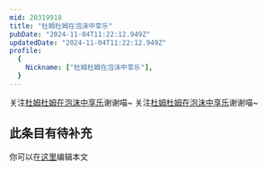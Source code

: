 ```yaml
---
mid: 20319918
title: "杜姆杜姆在泡沫中享乐"
pubDate: "2024-11-04T11:22:12.949Z"
updatedDate: "2024-11-04T11:22:12.949Z"
profile:
  {
    Nickname: ["杜姆杜姆在泡沫中享乐"],
  }
---
```


关注[杜姆杜姆在泡沫中享乐](https://space.bilibili.com/20319918)谢谢喵~ 关注[杜姆杜姆在泡沫中享乐](https://space.bilibili.com/20319918)谢谢喵~

## 此条目有待补充
你可以在[这里](https://github.com/Yuhanawa/VTuber.ICU-Content/edit/master/v/杜姆杜姆在泡沫中享乐/index.md)编辑本文

